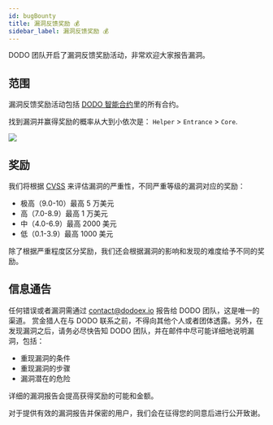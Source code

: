 ```yaml
---
id: bugBounty
title: 漏洞反馈奖励 💰
sidebar_label: 漏洞反馈奖励 💰
---
```


DODO 团队开启了漏洞反馈奖励活动，非常欢迎大家报告漏洞。

## 范围

漏洞反馈奖励活动包括 [DODO 智能合约](https://github.com/DODOEX/dodo-smart-contract)里的所有合约。

找到漏洞并赢得奖励的概率从大到小依次是： `Helper` > `Entrance` > `Core`.

![](https://dodoex.github.io/cn/img/dodo_framework.jpeg)

## 奖励

我们将根据 [CVSS](https://www.first.org/cvss/calculator/3.0) 来评估漏洞的严重性，不同严重等级的漏洞对应的奖励：

- 极高（9.0-10）最高 5 万美元
- 高（7.0-8.9）最高 1 万美元
- 中（4.0-6.9）最高 2000 美元
- 低（0.1-3.9）最高 1000 美元

除了根据严重程度区分奖励，我们还会根据漏洞的影响和发现的难度给予不同的奖励。

## 信息通告

任何错误或者漏洞需通过 contact@dodoex.io 报告给 DODO 团队，这是唯一的渠道。 赏金猎人在与 DODO 联系之前，不得向其他个人或者团体透露。另外，在发现漏洞之后，请务必尽快告知 DODO 团队，并在邮件中尽可能详细地说明漏洞，包括：

- 重现漏洞的条件
- 重现漏洞的步骤
- 漏洞潜在的危险

详细的漏洞报告会提高获得奖励的可能和金额。

对于提供有效的漏洞报告并保密的用户，我们会在征得您的同意后进行公开致谢。
